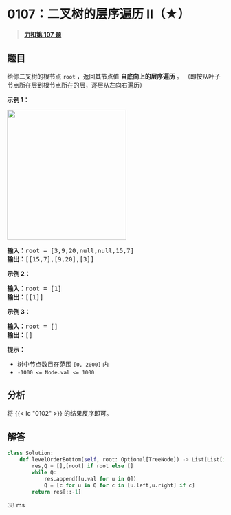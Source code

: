 # 0107：二叉树的层序遍历 II（★）


> <u>**[力扣第 107 题](https://leetcode.cn/problems/binary-tree-level-order-traversal-ii/)**</u>

## 题目

<p>给你二叉树的根节点 <code>root</code> ，返回其节点值 <strong>自底向上的层序遍历</strong> 。 （即按从叶子节点所在层到根节点所在的层，逐层从左向右遍历）</p>



<p><strong>示例 1：</strong></p>
<img alt="" src="https://assets.leetcode.com/uploads/2021/02/19/tree1.jpg" style="width: 277px; height: 302px;" />
<pre>
<strong>输入：</strong>root = [3,9,20,null,null,15,7]
<strong>输出：</strong>[[15,7],[9,20],[3]]
</pre>

<p><strong>示例 2：</strong></p>

<pre>
<strong>输入：</strong>root = [1]
<strong>输出：</strong>[[1]]
</pre>

<p><strong>示例 3：</strong></p>

<pre>
<strong>输入：</strong>root = []
<strong>输出：</strong>[]
</pre>



<p><strong>提示：</strong></p>

<ul>
<li>树中节点数目在范围 <code>[0, 2000]</code> 内</li>
<li><code>-1000 &lt;= Node.val &lt;= 1000</code></li>
</ul>


## 分析

将 {{< lc "0102" >}} 的结果反序即可。

## 解答

```python
class Solution:
    def levelOrderBottom(self, root: Optional[TreeNode]) -> List[List[int]]:
        res,Q = [],[root] if root else []
        while Q:
            res.append([u.val for u in Q])
            Q = [c for u in Q for c in [u.left,u.right] if c]
        return res[::-1]
```
38 ms

